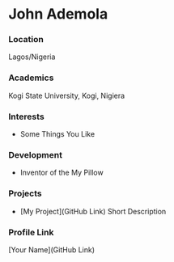 # John Ademola

### Location

Lagos/Nigeria

### Academics

Kogi State University, Kogi, Nigiera

### Interests

- Some Things You Like

### Development

- Inventor of the My Pillow

### Projects

- [My Project](GitHub Link) Short Description

### Profile Link

[Your Name](GitHub Link)